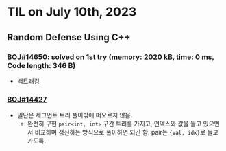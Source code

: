 # **TIL on July 10th, 2023**

## Random Defense Using C++
### [BOJ#14650](/Problem%20Solving/boj/random%20defense/14650-07-10-2023.cpp): solved on 1st try (memory: 2020 kB, time: 0 ms, Code length: 346 B)
* 백트래킹


### [BOJ#14427](/Problem%20Solving/boj/random%20defense/14427-07-10-2023.cpp)
* 일단은 세그먼트 트리 풀이밖에 떠오르지 않음.
  - 완전히 구현 `pair<int, int>` 구간 트리를 가지고, 인덱스와 값을 들고 있으면서 비교하며 갱신하는 방식으로 풀이하면 되긴 함. pair는 `{val, idx}`로 들고 가도록.